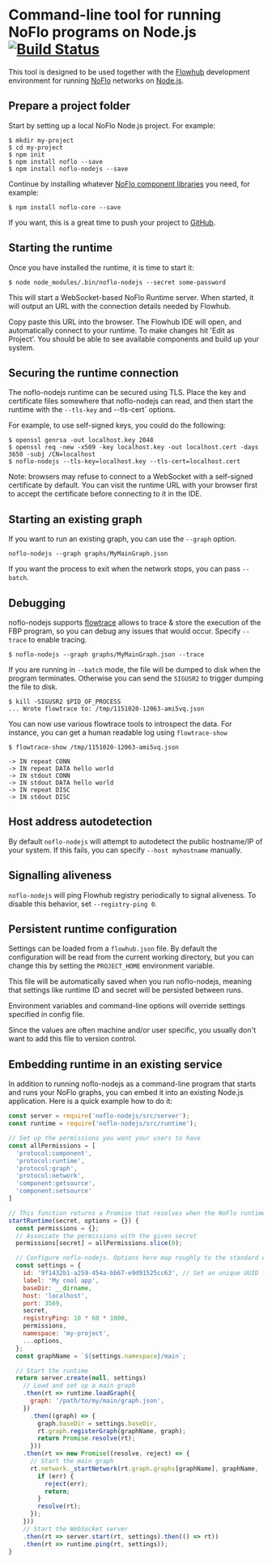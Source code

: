 Command-line tool for running NoFlo programs on Node.js [![Build Status](https://travis-ci.org/noflo/noflo-nodejs.svg?branch=master)](https://travis-ci.org/noflo/noflo-nodejs)
=================================

This tool is designed to be used together with the [Flowhub](http://flowhub.io/) development environment
for running [NoFlo](http://noflojs.org/) networks on [Node.js](http://nodejs.org/).

## Prepare a project folder

Start by setting up a local NoFlo Node.js project. For example:

```shell
$ mkdir my-project
$ cd my-project
$ npm init
$ npm install noflo --save
$ npm install noflo-nodejs --save
```

Continue by installing whatever [NoFlo component libraries](https://www.npmjs.com/browse/keyword/noflo) you need, for example:

```shell
$ npm install noflo-core --save
```

If you want, this is a great time to push your project to [GitHub](https://github.com/).

## Starting the runtime

Once you have installed the runtime, it is time to start it:

```shell
$ node node_modules/.bin/noflo-nodejs --secret some-password
```

This will start a WebSocket-based NoFlo Runtime server. When started, it will output an URL with the connection details needed by Flowhub.

Copy paste this URL into the browser. The Flowhub IDE will open, and automatically connect to your runtime.
To make changes hit 'Edit as Project'. You should be able to see available components and build up your system.

## Securing the runtime connection

The noflo-nodejs runtime can be secured using TLS. Place the key and certificate files somewhere that noflo-nodejs can read, and then start the runtime with the `--tls-key` and --tls-cert` options.

For example, to use self-signed keys, you could do the following:

```shell
$ openssl genrsa -out localhost.key 2048
$ openssl req -new -x509 -key localhost.key -out localhost.cert -days 3650 -subj /CN=localhost
$ noflo-nodejs --tls-key=localhost.key --tls-cert=localhost.cert
```

Note: browsers may refuse to connect to a WebSocket with a self-signed certificate by default. You can visit the runtime URL with your browser first to accept the certificate before connecting to it in the IDE.

## Starting an existing graph

If you want to run an existing graph, you can use the `--graph` option.

```shell
noflo-nodejs --graph graphs/MyMainGraph.json
```


If you want the process to exit when the network stops, you can pass `--batch`.

## Debugging

noflo-nodejs supports [flowtrace](https://github.com/flowbased/flowtrace) allows to trace & store the execution of the FBP program,
so you can debug any issues that would occur. Specify `--trace` to enable tracing.

```shell
$ noflo-nodejs --graph graphs/MyMainGraph.json --trace
```

If you are running in `--batch` mode, the file will be dumped to disk when the program terminates.
Otherwise you can send the `SIGUSR2` to trigger dumping the file to disk.

```shell
$ kill -SIGUSR2 $PID_OF_PROCESS
... Wrote flowtrace to: /tmp/1151020-12063-ami5vq.json
```

You can now use various flowtrace tools to introspect the data.
For instance, you can get a human readable log using `flowtrace-show`

```shell
$ flowtrace-show /tmp/1151020-12063-ami5vq.json

-> IN repeat CONN
-> IN repeat DATA hello world
-> IN stdout CONN
-> IN stdout DATA hello world
-> IN repeat DISC
-> IN stdout DISC
```

## Host address autodetection

By default `noflo-nodejs` will attempt to autodetect the public hostname/IP of your system.
If this fails, you can specify `--host myhostname` manually.

## Signalling aliveness

`noflo-nodejs` will ping Flowhub registry periodically to signal aliveness. To disable this behavior, set `--registry-ping 0`.

## Persistent runtime configuration

Settings can be loaded from a  `flowhub.json` file.
By default the configuration will be read from the current working directory,
but you can change this by setting the `PROJECT_HOME` environment variable.

This file will be automatically saved when you run noflo-nodejs, meaning that settings like runtime ID and secret will be persisted between runs.

Environment variables and command-line options will override settings specified in config file.

Since the values are often machine and/or user specific, you usually don't want to add this file to version control.

## Embedding runtime in an existing service

In addition to running noflo-nodejs as a command-line program that starts and runs your NoFlo graphs, you can embed it into an existing Node.js application. Here is a quick example how to do it:

```javascript
const server = require('noflo-nodejs/src/server');
const runtime = require('noflo-nodejs/src/runtime');

// Set up the permissions you want your users to have
const allPermissions = [
  'protocol:component',
  'protocol:runtime',
  'protocol:graph',
  'protocol:network',
  'component:getsource',
  'component:setsource'
]

// This function returns a Promise that resolves when the NoFlo runtime has started up
startRuntime(secret, options = {}) {
  const permissions = {};
  // Associate the permissions with the given secret
  permissions[secret] = allPermissions.slice(0);

  // Configure noflo-nodejs. Options here map roughly to the standard command-line arguments
  const settings = {
    id: '9f1432b1-a259-454a-bb67-e9d91525cc63', // Set an unique UUID for your application instance
    label: 'My cool app',
    baseDir: __dirname,
    host: 'localhost',
    port: 3569,
    secret,
    registryPing: 10 * 60 * 1000,
    permissions,
    namespace: 'my-project',
    ...options,
  };
  const graphName = `${settings.namespace}/main`;

  // Start the runtime
  return server.create(null, settings)
    // Load and set up a main graph
    .then(rt => runtime.loadGraph({
      graph: '/path/to/my/main/graph.json',
    })
      .then((graph) => {
        graph.baseDir = settings.baseDir,
        rt.graph.registerGraph(graphName, graph);
        return Promise.resolve(rt);
      }))
    .then(rt => new Promise((resolve, reject) => {
      // Start the main graph
      rt.network._startNetwork(rt.graph.graphs[graphName], graphName, 'none', (err) => {
        if (err) {
          reject(err);
          return;
        }
        resolve(rt);
      });
    }))
    // Start the WebSocket server
    .then(rt => server.start(rt, settings).then(() => rt))
    .then(rt => runtime.ping(rt, settings));
}
```
